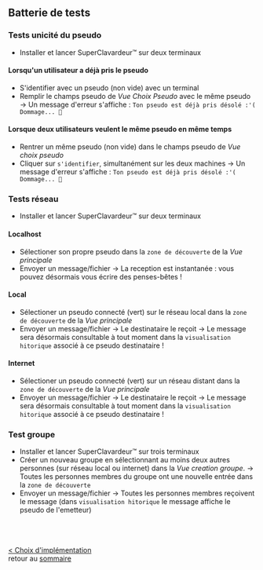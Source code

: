 ## Batterie de tests 

### Tests unicité du pseudo 
- Installer et lancer SuperClavardeur™ sur deux terminaux 

#### Lorsqu'un utilisateur a déjà pris le pseudo
- S'identifier avec un pseudo (non vide) avec un terminal
- Remplir le champs pseudo de *Vue Choix Pseudo* avec le même pseudo
→ Un message d'erreur s'affiche : `Ton pseudo est déjà pris désolé :'( Dommage... 🙈`

#### Lorsque deux utilisateurs veulent le même pseudo en même temps
- Rentrer un même pseudo (non vide) dans le champs pseudo de *Vue choix pseudo*
- Cliquer sur `s'identifier`, simultanément sur les deux machines
→ Un message d'erreur s'affiche : `Ton pseudo est déjà pris désolé :'( Dommage... 🙈`

### Tests réseau
- Installer et lancer SuperClavardeur™ sur deux terminaux

#### Localhost
- Sélectioner son propre pseudo dans la `zone de découverte` de la *Vue principale*
- Envoyer un message/fichier
→ La reception est instantanée : vous pouvez désormais vous écrire des penses-bêtes !

#### Local
- Sélectioner un pseudo connecté (vert) sur le réseau local dans la `zone de découverte` de la *Vue principale*
- Envoyer un message/fichier
→ Le destinataire le reçoit
→ Le message sera désormais consultable à tout moment dans la `visualisation hitorique` associé à ce pseudo destinataire !

#### Internet 
- Sélectioner un pseudo connecté (vert) sur un réseau distant dans la `zone de découverte` de la *Vue principale*
- Envoyer un message/fichier
→ Le destinataire le reçoit 
→ Le message sera désormais consultable à tout moment dans la `visualisation hitorique` associé à ce pseudo destinataire !


### Test groupe
- Installer et lancer SuperClavardeur™ sur trois terminaux 
- Créer un nouveau groupe en sélectionnant au moins deux autres personnes (sur réseau local ou internet) dans la *Vue creation groupe*.
→ Toutes les personnes membres du groupe ont une nouvelle entrée dans la `zone de découverte`
- Envoyer un message/fichier
→ Toutes les personnes membres reçoivent le message (dans `visualisation hitorique` le message affiche le pseudo de l'emetteur)

<br><br><br>
[< Choix d'implémentation](choix.md)<br>
retour au [sommaire](README.md)